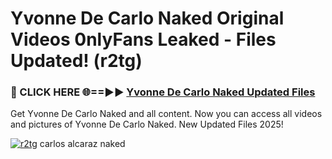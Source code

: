 # Yvonne De Carlo Naked Original Videos 0nlyFans Leaked - Files Updated! (r2tg)

<h3>🔴 CLICK HERE 🌐==►► <a href="https://tinyurl.com/up5wt9bj" rel="nofollow">Yvonne De Carlo Naked Updated Files</a></h3>

Get Yvonne De Carlo Naked and all content. Now you can access all videos and pictures of Yvonne De Carlo Naked. New Updated Files 2025!

[![r2tg](https://i.imgur.com/ABiUzMV.gif)](https://tinyurl.com/up5wt9bj)
carlos alcaraz naked